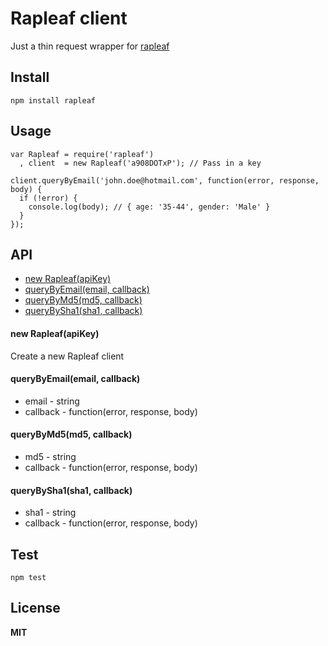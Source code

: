 Rapleaf client
==============
Just a thin request wrapper for [rapleaf](http://www.rapleaf.com/developers/personalization-api/personalization-api-documentation/)

Install
-------

    npm install rapleaf

Usage
-----

    var Rapleaf = require('rapleaf')
      , client  = new Rapleaf('a908DOTxP'); // Pass in a key

    client.queryByEmail('john.doe@hotmail.com', function(error, response, body) {
      if (!error) {
        console.log(body); // { age: '35-44', gender: 'Male' }
      }
    });

API
---

* [new Rapleaf(apiKey)](#new-rapleafapikey)
* [queryByEmail(email, callback)](#querybyemailemail-callback)
* [queryByMd5(md5, callback)](#querybymd5md5-callback)
* [queryBySha1(sha1, callback)](#querybysha1sha1-callback)

#### new Rapleaf(apiKey)

Create a new Rapleaf client

#### queryByEmail(email, callback)

  * email - string
  * callback - function(error, response, body)

#### queryByMd5(md5, callback)

  * md5 - string
  * callback - function(error, response, body)

#### queryBySha1(sha1, callback)

  * sha1 - string
  * callback - function(error, response, body)

Test
----

    npm test

License
-------

**MIT**
